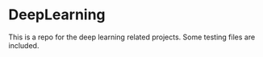 # DeepLearning

This is a repo for the deep learning related projects. Some testing files are included.